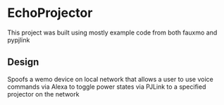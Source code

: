 # EchoProjector

This project was built using mostly example code from both fauxmo and pypjlink

## Design

Spoofs a wemo device on local network that allows a user to use voice commands via Alexa to toggle power states via PJLink to a specified projector on the network
